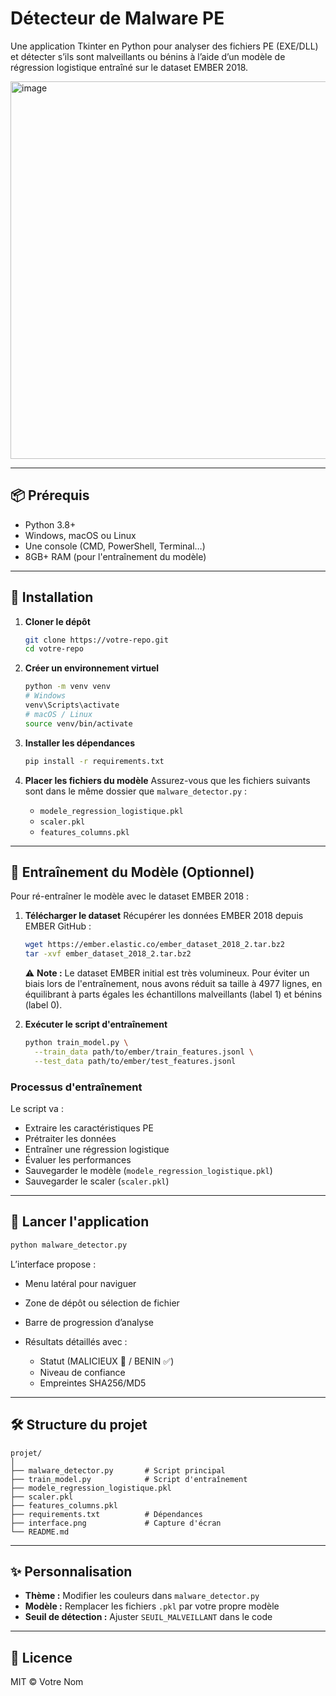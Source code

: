 # Détecteur de Malware PE

Une application Tkinter en Python pour analyser des fichiers PE (EXE/DLL) et détecter s’ils sont malveillants ou bénins à l’aide d’un modèle de régression logistique entraîné sur le dataset EMBER 2018.


<img width="860" height="604" alt="image" src="https://github.com/user-attachments/assets/8e0c49dd-41bd-43b6-9a8a-dd97d3865243" />

---

## 📦 Prérequis

* Python 3.8+
* Windows, macOS ou Linux
* Une console (CMD, PowerShell, Terminal…)
* 8GB+ RAM (pour l'entraînement du modèle)

---

## 🔧 Installation

1. **Cloner le dépôt**

   ```bash
   git clone https://votre-repo.git
   cd votre-repo
   ```
2. **Créer un environnement virtuel**

   ```bash
   python -m venv venv
   # Windows
   venv\Scripts\activate
   # macOS / Linux
   source venv/bin/activate
   ```
3. **Installer les dépendances**

   ```bash
   pip install -r requirements.txt
   ```
4. **Placer les fichiers du modèle**
   Assurez-vous que les fichiers suivants sont dans le même dossier que `malware_detector.py` :

   * `modele_regression_logistique.pkl`
   * `scaler.pkl`
   * `features_columns.pkl`

---

## 🧠 Entraînement du Modèle (Optionnel)

Pour ré-entraîner le modèle avec le dataset EMBER 2018 :

1. **Télécharger le dataset**
   Récupérer les données EMBER 2018 depuis EMBER GitHub :

   ```bash
   wget https://ember.elastic.co/ember_dataset_2018_2.tar.bz2
   tar -xvf ember_dataset_2018_2.tar.bz2
   ```

   ⚠️ **Note :** Le dataset EMBER initial est très volumineux. Pour éviter un biais lors de l'entraînement, nous avons réduit sa taille à 4977 lignes, en équilibrant à parts égales les échantillons malveillants (label 1) et bénins (label 0).

2. **Exécuter le script d'entraînement**

   ```bash
   python train_model.py \
     --train_data path/to/ember/train_features.jsonl \
     --test_data path/to/ember/test_features.jsonl
   ```

### Processus d'entraînement

Le script va :

* Extraire les caractéristiques PE
* Prétraiter les données
* Entraîner une régression logistique
* Évaluer les performances
* Sauvegarder le modèle (`modele_regression_logistique.pkl`)
* Sauvegarder le scaler (`scaler.pkl`)

---

## 🚀 Lancer l'application

```bash
python malware_detector.py
```

L’interface propose :

* Menu latéral pour naviguer
* Zone de dépôt ou sélection de fichier
* Barre de progression d’analyse
* Résultats détaillés avec :

  * Statut (MALICIEUX 🚨 / BENIN ✅)
  * Niveau de confiance
  * Empreintes SHA256/MD5

---

## 🛠️ Structure du projet

```text
projet/
│
├── malware_detector.py       # Script principal
├── train_model.py            # Script d'entraînement
├── modele_regression_logistique.pkl
├── scaler.pkl
├── features_columns.pkl
├── requirements.txt          # Dépendances
├── interface.png             # Capture d'écran
└── README.md
```

---

## ✨ Personnalisation

* **Thème :** Modifier les couleurs dans `malware_detector.py`
* **Modèle :** Remplacer les fichiers `.pkl` par votre propre modèle
* **Seuil de détection :** Ajuster `SEUIL_MALVEILLANT` dans le code

---

## 📜 Licence

MIT © Votre Nom
